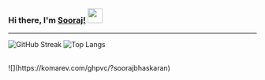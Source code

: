 
### Hi there, I'm [Sooraj!](https://soorajbhskrn.github.io)   <img src="https://raw.githubusercontent.com/iampavangandhi/iampavangandhi/master/gifs/Hi.gif" width="30px">

 

<hr>

![GitHub Streak](https://streak-stats.demolab.com?user=soorajbhaskaran&theme=radical&hide_border=true&border_radius=6&mode=weekly&background=141320&border=DDDDDD)
![Top Langs](https://github-readme-stats.vercel.app/api/top-langs/?username=soorajbhaskaran&theme=radical&hide=html,css&layout=donut&size_weight=0.2&count_weight=0.8&hide_border=true&border_radius=6&mode=weekly&background=141320&border=DDDDDD)

<br>
![](https://komarev.com/ghpvc/?soorajbhaskaran)


